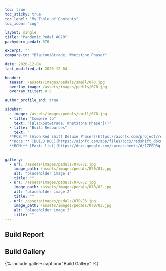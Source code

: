 ```yaml
---
toc: true
toc_sticky: true
toc_label: "My Table of Contents"
toc_icon: "cog"

layout: single
title: "Pandemic Pedal #070"
pachyderm_pedal: 070

excerpt: ""
compare-to: "Blackout&trade; Whetstone Phaser"

date: 2020-12-04
last_modified_at: 2020-12-04

header:
  teaser: /assets/images/pedals/small/070.jpg
  overlay_image: /assets/images/pedals/070.jpg
  overlay_filter: 0.5

author_profile_end: true

sidebar:
  - image: /assets/images/pedals/small/070.jpg
  - title: "Compare to"
    text: "[Blackout&trade; Whetstone Phaser]()"
  - title: "Build Resources"
    text: "
  **PCB:** [Aion Red Shift Deluxe Phaser](https://aionfx.com/project/redshift-deluxe-phaser/)<br>
  **Docs:** [BUILD DOC](https://aionfx.com/app/files/docs/redshift_documentation.pdf)<br>
  **BOM:** [Parts list](https://docs.google.com/spreadsheets/d/1ZFFDRq_SHd-ogSR3lunFUeKsHhPbk1SHvO9mdalFxKw/edit?usp=sharing)
  "

gallery:
  - url: /assets/images/pedals/070/01.jpg
    image_path: /assets/images/pedals/070/01.jpg
    alt: "placeholder image 1"
    title: ""
  - url: /assets/images/pedals/070/02.jpg
    image_path: /assets/images/pedals/070/02.jpg
    alt: "placeholder image 2"
    title: ""
  - url: /assets/images/pedals/070/03.jpg
    image_path: /assets/images/pedals/070/03.jpg
    alt: "placeholder image 3"
    title: ""
---
```


## Build Report

## Build Gallery

{% include gallery caption="Build Gallery" %}